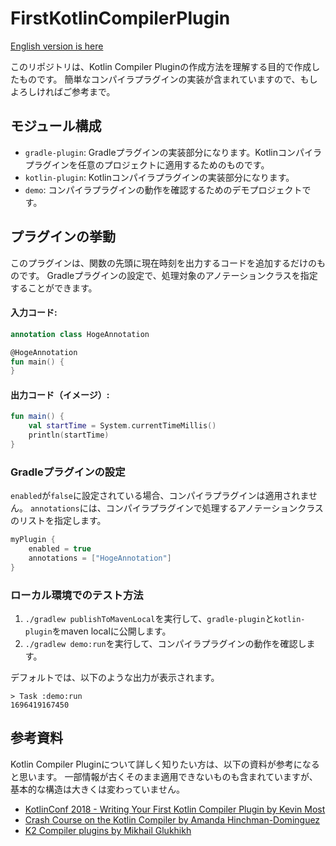 # FirstKotlinCompilerPlugin

[English version is here](README.md)

このリポジトリは、Kotlin Compiler Pluginの作成方法を理解する目的で作成したものです。
簡単なコンパイラプラグインの実装が含まれていますので、もしよろしければご参考まで。

## モジュール構成

- `gradle-plugin`: Gradleプラグインの実装部分になります。Kotlinコンパイラプラグインを任意のプロジェクトに適用するためのものです。
- `kotlin-plugin`: Kotlinコンパイラプラグインの実装部分になります。
- `demo`: コンパイラプラグインの動作を確認するためのデモプロジェクトです。

## プラグインの挙動

このプラグインは、関数の先頭に現在時刻を出力するコードを追加するだけのものです。
Gradleプラグインの設定で、処理対象のアノテーションクラスを指定することができます。

#### 入力コード:

```kotlin
annotation class HogeAnnotation

@HogeAnnotation
fun main() {
}
```

#### 出力コード（イメージ）:

```kotlin
fun main() {
    val startTime = System.currentTimeMillis()
    println(startTime)
}
```

### Gradleプラグインの設定

`enabled`が`false`に設定されている場合、コンパイラプラグインは適用されません。
`annotations`には、コンパイラプラグインで処理するアノテーションクラスのリストを指定します。

```groovy
myPlugin {
    enabled = true
    annotations = ["HogeAnnotation"]
}
```

### ローカル環境でのテスト方法

1. `./gradlew publishToMavenLocal`を実行して、`gradle-plugin`と`kotlin-plugin`をmaven localに公開します。
2. `./gradlew demo:run`を実行して、コンパイラプラグインの動作を確認します。

デフォルトでは、以下のような出力が表示されます。

```
> Task :demo:run
1696419167450
```

## 参考資料

Kotlin Compiler Pluginについて詳しく知りたい方は、以下の資料が参考になると思います。
一部情報が古くそのまま適用できないものも含まれていますが、基本的な構造は大きくは変わっていません。

- [KotlinConf 2018 - Writing Your First Kotlin Compiler Plugin by Kevin Most](https://www.youtube.com/watch?v=w-GMlaziIyo)
- [Crash Course on the Kotlin Compiler by Amanda Hinchman-Dominguez](https://www.youtube.com/watch?v=wUGfuWHCqrc)
- [K2 Compiler plugins by Mikhail Glukhikh](https://www.youtube.com/watch?v=Pl-89n9wDqo)
